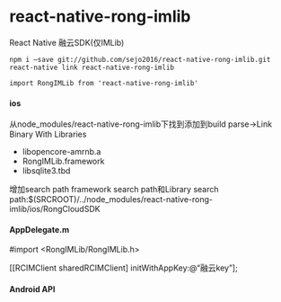 # react-native-rong-imlib
React Native 融云SDK(仅IMLib)

    
    npm i —save git://github.com/sejo2016/react-native-rong-imlib.git
    react-native link react-native-rong-imlib
    
    import RongIMLib from 'react-native-rong-imlib'
    
#### ios
从node_modules/react-native-rong-imlib下找到添加到build parse->Link Binary With Libraries
* libopencore-amrnb.a
* RongIMLib.framework
* libsqlite3.tbd

增加search path
framework search path和Library search path:$(SRCROOT)/../node_modules/react-native-rong-imlib/ios/RongCloudSDK

#### AppDelegate.m
#import <RongIMLib/RongIMLib.h>

[[RCIMClient sharedRCIMClient] initWithAppKey:@“融云key”];

#### Android API

    
